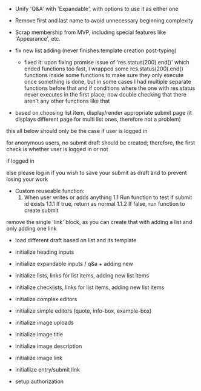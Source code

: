 - Unify 'Q&A' with 'Expandable', with options to use it as either one
- Remove first and last name to avoid unnecessary beginning complexity

- Scrap membership from MVP, including special features like 'Appearance', etc.

- fix new list adding (never finishes template creation post-typing)
	- fixed it: upon fixing promise issue of 'res.status(200).end()' which ended functions too fast, I wrapped some res.status(200).end() functions inside some functions to  make sure they only execute once something is done, but in some cases I had multiple separate functions before that and if conditions where the one with res.status never executes in the first place; now double checking that there aren't any other functions like that

- based on choosing list item, display/render appropriate submit page (it displays different page for multi list ones, therefore not a problem)




this all below should only be the case if user is logged in

for anonymous users, no submit draft should be created; therefore,
the first check is whether user is logged in or not

if logged in

else
	please log in if you wish to save your submit as draft and to prevent losing your work




- Custom reuseable function: 
	1. When user writes or adds anything
		1.1 Run function to test if submit id exists
			1.1.1 If true, return as normal
			1.1.2 If false, run function to create submit

remove the single 'link' block, as you can create that with adding a list and only adding one link

- load different draft based on list and its template

- initialize heading inputs
- initialize expandable inputs / q&a + adding new 
- initialize lists, links for list items, adding new list items
- initialize checklists, links for list items, adding new list items

- initialize complex editors
- initialize simple editors (quote, info-box, example-box)

- initialize image uploads
- initialize image title
- initialize image description
- initialize image link
- initiallize entry/submit link


- setup authorization